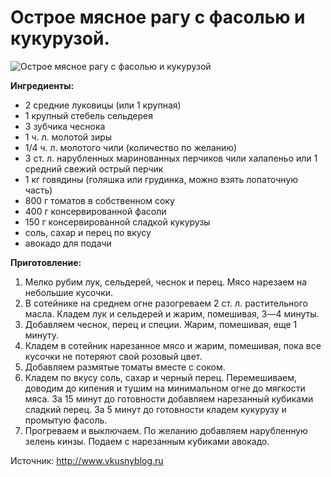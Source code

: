 # Острое мясное рагу с фасолью и кукурузой.
![Острое мясное рагу с фасолью и кукурузой](/images/Kulinar/Second/myaso_fasol_kukuruza.jpg 'Острое мясное рагу с фасолью и кукурузой')

**Ингредиенты:**

- 2 средние луковицы (или 1 крупная)
- 1 крупный стебель сельдерея
- 3 зубчика чеснока
- 1 ч. л. молотой зиры
- 1/4 ч. л. молотого чили (количество по желанию)
- 3 ст. л. нарубленных маринованных перчиков чили халапеньо или 1 средний свежий острый перчик
- 1 кг говядины (голяшка или грудинка, можно взять лопаточную часть)
- 800 г томатов в собственном соку
- 400 г консервированной фасоли
- 150 г консервированной сладкой кукурузы
- соль, сахар и перец по вкусу
- авокадо для подачи

**Приготовление:**

1. Мелко рубим лук, сельдерей, чеснок и перец. Мясо нарезаем на небольшие кусочки.
2. В сотейнике на среднем огне разогреваем 2 ст. л. растительного масла. Кладем лук и сельдерей и жарим, помешивая, 3―4 минуты.
3. Добавляем чеснок, перец и специи. Жарим, помешивая, еще 1 минуту.
4. Кладем в сотейник нарезанное мясо и жарим, помешивая, пока все кусочки не потеряют свой розовый цвет.
5. Добавляем размятые томаты вместе с соком.
6. Кладем по вкусу соль, сахар и черный перец. Перемешиваем, доводим до кипения и тушим на минимальном огне до мягкости мяса. За 15 минут до готовности добавляем нарезанный кубиками сладкий перец. За 5 минут до готовности кладем кукурузу и промытую фасоль.
7. Прогреваем и выключаем. По желанию добавляем нарубленную зелень кинзы. Подаем с нарезанным кубиками авокадо.

Источник: http://www.vkusnyblog.ru
